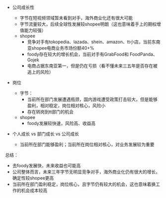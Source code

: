 - 公司成长性
    - 字节在短视频领域暂未看到对手，海外商业化还有很大可能
    - 字节流量较大，后续全球性发展较shopee明朗（这也意味着手上的期权增值能力较强）
    - shopee
        - 竞争对手有tokopedia、lazada、shein、amazon、tt小店，当前东南亚shopee电商业务市场份额40+%
        - foody存在较大的增长机会，当前对手有GrabFood和 FoodPanda、Gojek
        - 电商占据东南亚第一，但是仍在亏损（看不懂未来三五年是否存在被追上的风险）

- 岗位
    - 字节：
        - 当前所在部门发展遭遇瓶颈，国内游戏遭受政策打击较大，但是能够盈利，相对稳定，岗位相对核心，风险小
        - 存在转岗到tt部门的机会
    - shopee
        - foody发展较快速，风险高、收益高

- 个人成长 vs 部门成长 vs 公司成长
    - 当前所在部门能够盈利；当前所在岗位相对核心，对业务发展较为重要


总结：
- 去foody发展快，未来收益也可能高
- 公司整体而言，未来三年字节无明显竞争对手，海外商业化仍有很大的增长，确定性较shopee更高
- 当前所在部门盈利稳定，岗位核心，且字节仍有较大的机会，这也意味着换工作的机会成本较高
